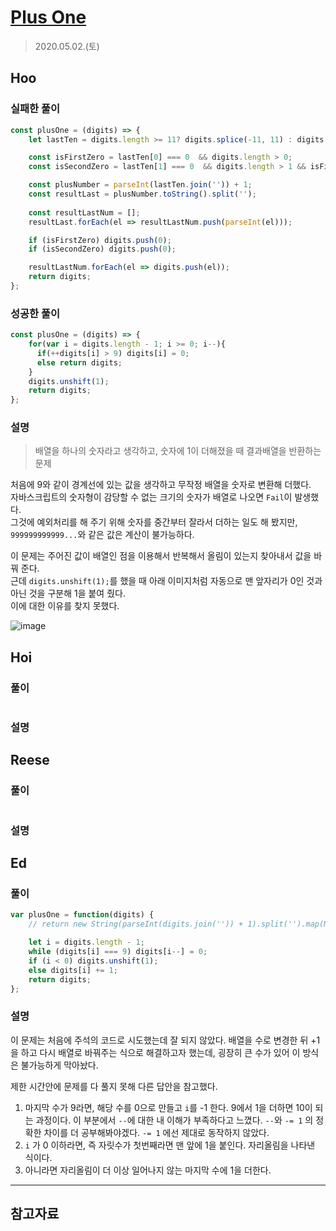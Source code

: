 # [Plus One](https://leetcode.com/explore/interview/card/top-interview-questions-easy/92/array/559/)

> 2020.05.02.(토)

## Hoo

### 실패한 풀이

```js
const plusOne = (digits) => {
    let lastTen = digits.length >= 11? digits.splice(-11, 11) : digits.splice(-digits.length, digits.length);

    const isFirstZero = lastTen[0] === 0  && digits.length > 0;
    const isSecondZero = lastTen[1] === 0  && digits.length > 1 && isFirstZero;

    const plusNumber = parseInt(lastTen.join('')) + 1;
    const resultLast = plusNumber.toString().split('');
    
    const resultLastNum = [];
    resultLast.forEach(el => resultLastNum.push(parseInt(el)));

    if (isFirstZero) digits.push(0);
    if (isSecondZero) digits.push(0);

    resultLastNum.forEach(el => digits.push(el));
    return digits;
};
```

### 성공한 풀이

```js
const plusOne = (digits) => {
    for(var i = digits.length - 1; i >= 0; i--){
      if(++digits[i] > 9) digits[i] = 0;
      else return digits;
    }
    digits.unshift(1);
    return digits;
};
```

### 설명

> 배열을 하나의 숫자라고 생각하고, 숫자에 1이 더해졌을 때 결과배열을 반환하는 문제

처음에 9와 같이 경계선에 있는 값을 생각하고 무작정 배열을 숫자로 변환해 더했다.  
자바스크립트의 숫자형이 감당할 수 없는 크기의 숫자가 배열로 나오면 `Fail`이 발생했다.  
그것에 예외처리를 해 주기 위해 숫자를 중간부터 잘라서 더하는 일도 해 봤지만, `999999999999...`와 같은 값은 계산이 불가능하다.  

이 문제는 주어진 값이 배열인 점을 이용해서 반복해서 올림이 있는지 찾아내서 값을 바꿔 준다.  
근데 `digits.unshift(1);`를 했을 때 아래 이미지처럼 자동으로 맨 앞자리가 0인 것과 아닌 것을 구분해 1을 붙여 줬다.  
이에 대한 이유를 찾지 못했다. 

![image](https://user-images.githubusercontent.com/30427711/81428662-870bad00-9197-11ea-87cf-a0a5bcff1ee7.png)


## Hoi

### 풀이

```js
```

### 설명

## Reese

### 풀이

```js
```

### 설명

## Ed

### 풀이

```js
var plusOne = function(digits) {
    // return new String(parseInt(digits.join('')) + 1).split('').map(Number);

    let i = digits.length - 1;
    while (digits[i] === 9) digits[i--] = 0;
    if (i < 0) digits.unshift(1);
    else digits[i] += 1;
    return digits;
};
```

### 설명

이 문제는 처음에 주석의 코드로 시도했는데 잘 되지 않았다. 배열을 수로 변경한 뒤 +1 을 하고 다시 배열로 바꿔주는 식으로 해결하고자 했는데, 굉장히 큰 수가 있어 이 방식은 불가능하게 막아놨다.

제한 시간안에 문제를 다 풀지 못해 다른 답안을 참고했다.

1. 마지막 수가 9라면, 해당 수를 0으로 만들고 `i`를 -1 한다. 9에서 1을 더하면 10이 되는 과정이다. 이 부분에서 `--`에 대한 내 이해가 부족하다고 느꼈다. `--`와 `-= 1` 의 정확한 차이를 더 공부해봐야겠다. `-= 1` 에선 제대로 동작하지 않았다.
2. `i` 가 0 이하라면, 즉 자릿수가 첫번째라면 맨 앞에 1을 붙인다. 자리올림을 나타낸 식이다.
3. 아니라면 자리올림이 더 이상 일어나지 않는 마지막 수에 1을 더한다.

---

## 참고자료
